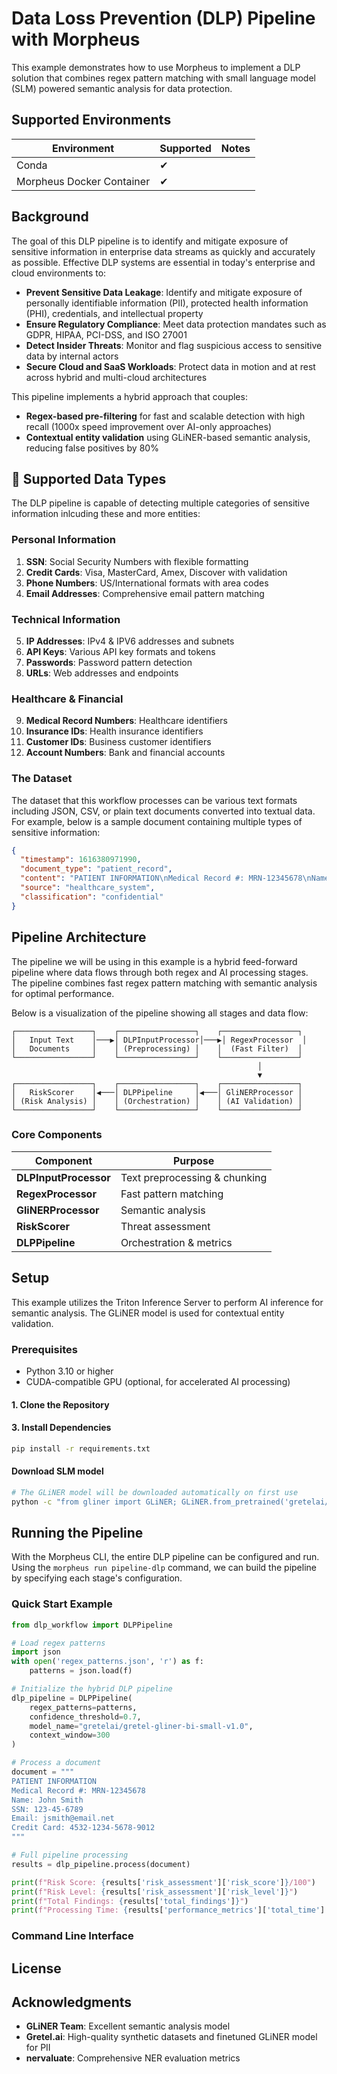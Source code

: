 # Data Loss Prevention (DLP) Pipeline with Morpheus

This example demonstrates how to use Morpheus to implement a DLP solution that combines regex pattern matching with small language model (SLM) powered semantic analysis for data protection.

## Supported Environments
| Environment | Supported | Notes |
|-------------|-----------|-------|
| Conda | ✔ | |
| Morpheus Docker Container | ✔ |  |


## Background

The goal of this  DLP pipeline is to identify and mitigate exposure of sensitive information in enterprise data streams as quickly and accurately as possible. Effective DLP systems are essential in today's enterprise and cloud environments to:

- **Prevent Sensitive Data Leakage**: Identify and mitigate exposure of personally identifiable information (PII), protected health information (PHI), credentials, and intellectual property
- **Ensure Regulatory Compliance**: Meet data protection mandates such as GDPR, HIPAA, PCI-DSS, and ISO 27001
- **Detect Insider Threats**: Monitor and flag suspicious access to sensitive data by internal actors
- **Secure Cloud and SaaS Workloads**: Protect data in motion and at rest across hybrid and multi-cloud architectures

This pipeline implements a hybrid approach that couples:
- **Regex-based pre-filtering** for fast and scalable detection with high recall (1000x speed improvement over AI-only approaches)
- **Contextual entity validation** using GLiNER-based semantic analysis, reducing false positives by 80%

## 🎯 Supported Data Types

The DLP pipeline is capable of detecting multiple categories of sensitive information inlcuding these and more entities:

### Personal Information
1. **SSN**: Social Security Numbers with flexible formatting
2. **Credit Cards**: Visa, MasterCard, Amex, Discover with validation
3. **Phone Numbers**: US/International formats with area codes
4. **Email Addresses**: Comprehensive email pattern matching

### Technical Information  
5. **IP Addresses**: IPv4 & IPV6 addresses and subnets
6. **API Keys**: Various API key formats and tokens
7. **Passwords**: Password pattern detection
8. **URLs**: Web addresses and endpoints

### Healthcare & Financial
9. **Medical Record Numbers**: Healthcare identifiers
10. **Insurance IDs**: Health insurance identifiers
11. **Customer IDs**: Business customer identifiers
12. **Account Numbers**: Bank and financial accounts

### The Dataset

The dataset that this workflow processes can be various text formats including JSON, CSV, or plain text documents converted into textual data. For example, below is a sample document containing multiple types of sensitive information:

```json
{
  "timestamp": 1616380971990,
  "document_type": "patient_record",
  "content": "PATIENT INFORMATION\nMedical Record #: MRN-12345678\nName: John Smith\nSSN: 123-45-6789\nEmail: jsmith@email.net\nCredit Card: 4532-1234-5678-9012\nPhone: (555) 123-4567\nAPI Key: ak_live_HJd8e7h23hFxMznWcQE5TWqL",
  "source": "healthcare_system",
  "classification": "confidential"
}
```

## Pipeline Architecture

The pipeline we will be using in this example is a hybrid feed-forward pipeline where data flows through both regex and AI processing stages. The pipeline combines fast regex pattern matching with semantic analysis for optimal performance.

Below is a visualization of the pipeline showing all stages and data flow:

```
┌─────────────────┐    ┌─────────────────┐    ┌─────────────────┐
│   Input Text    │───▶│ DLPInputProcessor│───▶│ RegexProcessor  │
│   Documents     │    │ (Preprocessing) │    │  (Fast Filter)  │
└─────────────────┘    └─────────────────┘    └─────────────────┘
                                                       │
                                                       ▼
┌─────────────────┐    ┌─────────────────┐    ┌─────────────────┐
│   RiskScorer    │◀───│ DLPPipeline     │◀───│ GliNERProcessor │
│ (Risk Analysis) │    │ (Orchestration) │    │ (AI Validation) │
└─────────────────┘    └─────────────────┘    └─────────────────┘
```

### Core Components

| Component | Purpose |
|-----------|---------|
| **DLPInputProcessor** | Text preprocessing & chunking |
| **RegexProcessor** | Fast pattern matching 
| **GliNERProcessor** | Semantic analysis | 
| **RiskScorer** | Threat assessment |
| **DLPPipeline** | Orchestration & metrics | 

## Setup

This example utilizes the Triton Inference Server to perform AI inference for semantic analysis. The GLiNER model is used for contextual entity validation.

### Prerequisites

- Python 3.10 or higher
- CUDA-compatible GPU (optional, for accelerated AI processing)

#### 1. Clone the Repository



#### 3. Install Dependencies
```bash
pip install -r requirements.txt
```

#### Download SLM model
```bash
# The GLiNER model will be downloaded automatically on first use
python -c "from gliner import GLiNER; GLiNER.from_pretrained('gretelai/gretel-gliner-bi-small-v1.0')"
```

## Running the Pipeline

With the Morpheus CLI, the entire DLP pipeline can be configured and run. Using the `morpheus run pipeline-dlp` command, we can build the pipeline by specifying each stage's configuration.

### Quick Start Example

```python
from dlp_workflow import DLPPipeline

# Load regex patterns
import json
with open('regex_patterns.json', 'r') as f:
    patterns = json.load(f)

# Initialize the hybrid DLP pipeline
dlp_pipeline = DLPPipeline(
    regex_patterns=patterns,
    confidence_threshold=0.7,
    model_name="gretelai/gretel-gliner-bi-small-v1.0",
    context_window=300
)

# Process a document
document = """
PATIENT INFORMATION
Medical Record #: MRN-12345678
Name: John Smith
SSN: 123-45-6789
Email: jsmith@email.net
Credit Card: 4532-1234-5678-9012
"""

# Full pipeline processing
results = dlp_pipeline.process(document)

print(f"Risk Score: {results['risk_assessment']['risk_score']}/100")
print(f"Risk Level: {results['risk_assessment']['risk_level']}")
print(f"Total Findings: {results['total_findings']}")
print(f"Processing Time: {results['performance_metrics']['total_time']:.3f}s")
```

### Command Line Interface


##  License


## Acknowledgments

- **GLiNER Team**: Excellent semantic analysis model
- **Gretel.ai**: High-quality synthetic datasets and finetuned GLiNER model for PII
- **nervaluate**: Comprehensive NER evaluation metrics
